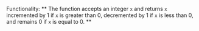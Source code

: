 Functionality: ** The function accepts an integer `x` and returns `x` incremented by 1 if `x` is greater than 0, decremented by 1 if `x` is less than 0, and remains 0 if `x` is equal to 0. **